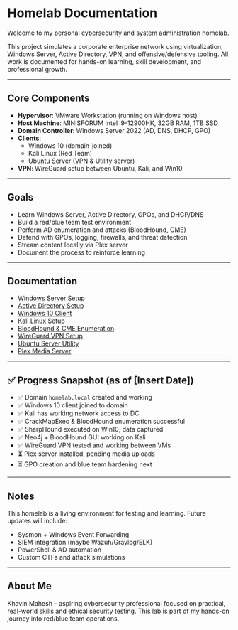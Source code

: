 # Homelab Documentation

Welcome to my personal cybersecurity and system administration homelab.

This project simulates a corporate enterprise network using virtualization, Windows Server, Active Directory, VPN, and offensive/defensive tooling. All work is documented for hands-on learning, skill development, and professional growth.

---

## Core Components

- **Hypervisor**: VMware Workstation (running on Windows host)
- **Host Machine**: MINISFORUM Intel i9-12900HK, 32GB RAM, 1TB SSD
- **Domain Controller**: Windows Server 2022 (AD, DNS, DHCP, GPO)
- **Clients**:
  - Windows 10 (domain-joined)
  - Kali Linux (Red Team)
  - Ubuntu Server (VPN & Utility server)
- **VPN**: WireGuard setup between Ubuntu, Kali, and Win10

---

## Goals

- Learn Windows Server, Active Directory, GPOs, and DHCP/DNS
- Build a red/blue team test environment
- Perform AD enumeration and attacks (BloodHound, CME)
- Defend with GPOs, logging, firewalls, and threat detection
- Stream content locally via Plex server
- Document the process to reinforce learning

---

## Documentation

- [Windows Server Setup](windows-server-setup.md)
- [Active Directory Setup](active-directory.md)
- [Windows 10 Client](windows-10-client.md)
- [Kali Linux Setup](kali-linux.md)
- [BloodHound & CME Enumeration](bloodhound.md)
- [WireGuard VPN Setup](vpn.md)
- [Ubuntu Server Utility](ubuntu-server.md)
- [Plex Media Server](plex.md)

---

## ✅ Progress Snapshot (as of [Insert Date])

- ✅ Domain `homelab.local` created and working
- ✅ Windows 10 client joined to domain
- ✅ Kali has working network access to DC
- ✅ CrackMapExec & BloodHound enumeration successful
- ✅ SharpHound executed on Win10; data captured
- ✅ Neo4j + BloodHound GUI working on Kali
- ✅ WireGuard VPN tested and working between VMs
- ⏳ Plex server installed, pending media uploads
- ⏳ GPO creation and blue team hardening next

---

## Notes

This homelab is a living environment for testing and learning. Future updates will include:
- Sysmon + Windows Event Forwarding
- SIEM integration (maybe Wazuh/Graylog/ELK)
- PowerShell & AD automation
- Custom CTFs and attack simulations

---

## About Me

Khavin Mahesh – aspiring cybersecurity professional focused on practical, real-world skills and ethical security testing. This lab is part of my hands-on journey into red/blue team operations.

